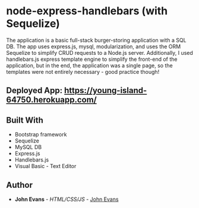 # node-express-handlebars (with Sequelize)

The application is a basic full-stack burger-storing application with a SQL DB.  The app uses express.js, mysql, modularization, and uses the ORM Sequelize to simplify CRUD requests to a Node.js server.  Additionally, I used handlebars.js express template engine to simplify the front-end of the application, but in the end, the application was a single page, so the templates were not entirely necessary - good practice though!

## Deployed App: https://young-island-64750.herokuapp.com/

## Built With
* Bootstrap framework
* Sequelize
* MySQL DB
* Express.js
* Handlebars.js
* Visual Basic - Text Editor
 
## Author
* **John Evans** - *HTML/CSS/JS* - [John Evans](https://github.com/evanjo03)
